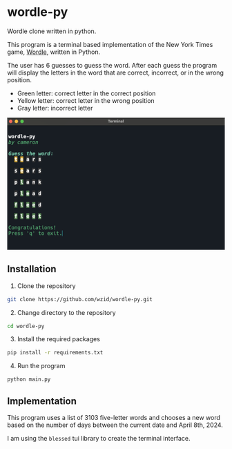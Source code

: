 # wordle-py
Wordle clone written in python.

This program is a terminal based implementation of the New York Times game, [Wordle](https://www.nytimes.com/games/wordle/), written in Python.

The user has 6 guesses to guess the word. After each guess the program will display the letters in the word that are correct, incorrect, or in the wrong position.
- Green letter: correct letter in the correct position
- Yellow letter: correct letter in the wrong position
- Gray letter: incorrect letter

![Screenshot of my terminal displaying an attempt to solve the wordle](images/screenshot.png)


## Installation
1. Clone the repository
```bash
git clone https://github.com/wzid/wordle-py.git
```
2. Change directory to the repository
```bash
cd wordle-py
```
3. Install the required packages
```bash
pip install -r requirements.txt
```
4. Run the program
```bash
python main.py
```

## Implementation

This program uses a list of 3103 five-letter words and chooses a new word based on the number of days between the current date and April 8th, 2024.

I am using the `blessed` tui library to create the terminal interface.